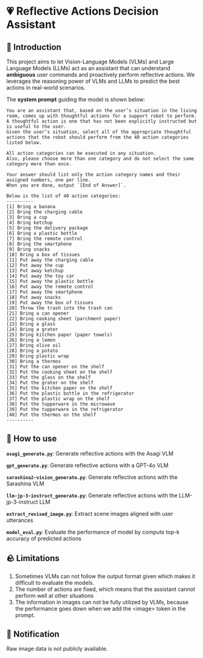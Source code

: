 # 💗 Reflective Actions Decision Assistant

## 💬 Introduction
This project aims to let Vision-Language Models (VLMs) and Large Language Models (LLMs) act as an assistant that can understand **ambiguous** user commands and proactively perform reflective actions. We leverages the reasoning power of VLMs and LLMs to predict the best actions in real-world scenarios.

The **system prompt** guiding the model is shown below:

```text
You are an assistant that, based on the user’s situation in the living room, comes up with thoughtful actions for a support robot to perform.  
A thoughtful action is one that has not been explicitly instructed but is useful to the user.  
Given the user’s situation, select all of the appropriate thoughtful actions that the robot should perform from the 40 action categories listed below.

All action categories can be executed in any situation.  
Also, please choose more than one category and do not select the same category more than once.

Your answer should list only the action category names and their assigned numbers, one per line.  
When you are done, output `[End of Answer]`.

Below is the list of 40 action categories:
----------
[1] Bring a banana  
[2] Bring the charging cable  
[3] Bring a cup  
[4] Bring ketchup  
[5] Bring the delivery package  
[6] Bring a plastic bottle  
[7] Bring the remote control  
[8] Bring the smartphone  
[9] Bring snacks  
[10] Bring a box of tissues  
[11] Put away the charging cable  
[12] Put away the cup  
[13] Put away ketchup  
[14] Put away the toy car  
[15] Put away the plastic bottle  
[16] Put away the remote control  
[17] Put away the smartphone  
[18] Put away snacks  
[19] Put away the box of tissues  
[20] Throw the trash into the trash can  
[21] Bring a can opener  
[22] Bring cooking sheet (parchment paper)  
[23] Bring a glass  
[24] Bring a grater  
[25] Bring kitchen paper (paper towels)  
[26] Bring a lemon  
[27] Bring olive oil  
[28] Bring a potato  
[29] Bring plastic wrap  
[30] Bring a thermos  
[31] Put the can opener on the shelf  
[32] Put the cooking sheet on the shelf  
[33] Put the glass on the shelf  
[34] Put the grater on the shelf  
[35] Put the kitchen paper on the shelf  
[36] Put the plastic bottle in the refrigerator  
[37] Put the plastic wrap on the shelf  
[38] Put the tupperware in the microwave  
[39] Put the tupperware in the refrigerator  
[40] Put the thermos on the shelf  
----------
```
## 🚀 How to use

**`asagi_generate.py`**: Generate reflective actions with the Asagi VLM

**`gpt_generate.py`**: Generate reflective actions with a GPT-4o VLM

**`sarashina2-vision_generate.py`**: Generate reflective actions with the Sarashina VLM   

**`llm-jp-3-instruct_generate.py`**: Generate reflective actions with the LLM-jp-3-instruct LLM 

**`extract_revised_image.py`**: Extract scene images aligned with user utterances

**`model_eval.py`**: Evaluate the performance of model by compute top-k accuracy of predicted actions

## 🪨 Limitations
1. Sometimes VLMs can not follow the output format given which makes it difficult to evaluate the models.
2. The number of actions are fixed, which means that the assistant cannot perform well at other situations
3. The information in images can not be fully utilized by VLMs, because the performance goes down when we add the \<image\> token in the prompt.


## 📢 Notification
Raw image data is not publicly available.

